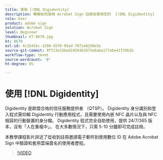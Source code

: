 ```yaml
---
title: 使用 [!DNL Digidentity]
description: 瞭解如何使用 Acrobat Sign 註冊及使用您的  [!DNL Digidentity]  數位 ID
role: User
product: adobe sign
solution: Acrobat Sign
level: Beginner
thumbnail: KT-8670.jpg
kt: 8670
exl-id: 4c1641bc-3298-45f0-95ed-7071e6158e5e
source-git-commit: 9ff23e33bed24593b2675e6aba177ebe41f39b1b
workflow-type: tm+mt
source-wordcount: '0'
ht-degree: 0%

---
```


# 使用 [!DNL Digidentity]

Digidentity 是歐盟合格的信任服務提供者 （QTSP）。 Digidentity 身分識別和登入程式需仰賴 Digidentity 行動應用程式，且需要使用內嵌 NFC 晶片以及與 NFC 相容的行動裝置的身分檔。 Digidentity 程式完全自助使用，提供 24/7/365 版本，沒有「人在重複中」。 在大多數情況下，只需 5-10 分鐘即可完成註冊。

本教學課程影片詳述了從收到註冊邀請電子郵件到使用數位 ID 在 Adobe Acrobat Sign 中驗證和套用雲端簽名的使用者歷程。

>[!VIDEO](https://video.tv.adobe.com/v/336991?hidetitle=true)
